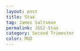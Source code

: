 ```yaml
---
layout: post
title: Stax
tag: James Saltsman
permalink: JGS2-Stax
category: Second Trimester
color: MUD
---
```


